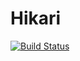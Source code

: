 # Hikari

[![Build Status](https://github.com/your-GitHub-username/Hikari.jl/actions/workflows/CI.yml/badge.svg?branch=main)](https://github.com/your-GitHub-username/Hikari.jl/actions/workflows/CI.yml?query=branch%3Amain)
